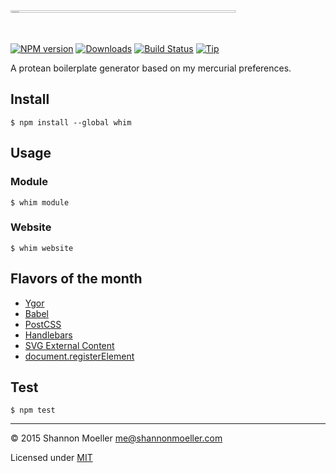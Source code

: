<img src="https://cloud.githubusercontent.com/assets/155164/13732439/293121f0-e959-11e5-9aae-8ade3994058c.png" alt="whim" width="360" style="max-width:100%;height:1%;" />

[![NPM version][npm-img]][npm-url] [![Downloads][downloads-img]][npm-url] [![Build Status][travis-img]][travis-url] [![Tip][amazon-img]][amazon-url]

A protean boilerplate generator based on my mercurial preferences.

## Install

    $ npm install --global whim

## Usage

### Module

    $ whim module

### Website

    $ whim website

## Flavors of the month

- [Ygor](https://github.com/shannonmoeller/ygor)
- [Babel](https://babeljs.io)
- [PostCSS](https://github.com/postcss/postcss)
- [Handlebars](http://handlebarsjs.com)
- [SVG External Content](https://github.com/jonathantneal/svg4everybody)
- [document.registerElement](https://github.com/WebReflection/document-register-element)

## Test

    $ npm test

----

© 2015 Shannon Moeller <me@shannonmoeller.com>

Licensed under [MIT](http://shannonmoeller.com/mit.txt)

[amazon-img]:    https://img.shields.io/badge/amazon-tip_jar-yellow.svg?style=flat-square
[amazon-url]:    https://www.amazon.com/gp/registry/wishlist/1VQM9ID04YPC5?sort=universal-price
[downloads-img]: http://img.shields.io/npm/dm/whim.svg?style=flat-square
[npm-img]:       http://img.shields.io/npm/v/whim.svg?style=flat-square
[npm-url]:       https://npmjs.org/package/whim
[travis-img]:    http://img.shields.io/travis/shannonmoeller/whim.svg?style=flat-square
[travis-url]:    https://travis-ci.org/shannonmoeller/whim
